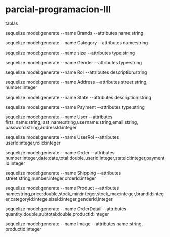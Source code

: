 # parcial-programacion-III

tablas

sequelize model:generate --name Brands --attributes name:string

sequelize model:generate --name Category --attributes name:string

sequelize model:generate --name size --attributes type:string

sequelize model:generate --name Gender --attributes type:string

sequelize model:generate --name Rol --attributes description:string

sequelize model:generate --name Address --attributes street:string, number:integer

sequelize model:generate --name State --attributes description:string

sequelize model:generate --name Payment --attributes type:string

sequelize model:generate --name User --attributes firts_name:string,last_name:string,username:string,email:string, password:string,addressId:integer

sequelize model:generate --name UserRol --attributes userId:integer,rolId:integer

sequelize model:generate --name Order --attributes number:integer,date:date,total:double,userId:integer,stateId:integer,paymentId:integer

sequelize model:generate --name Shipping --attributes street:string,number:integer,orderId:integer

sequelize model:generate --name Product --attributes name:string,price:double,stock_min:integer,stock_max:integer,brandId:integer,categoryId:intege,sizeId:integer,genderId,integer

sequelize model:generate --name OrderDetail --attributes quantity:double,subtotal:double,productId:integer

sequelize model:generate --name Image --attributes name:string, productId:integer
